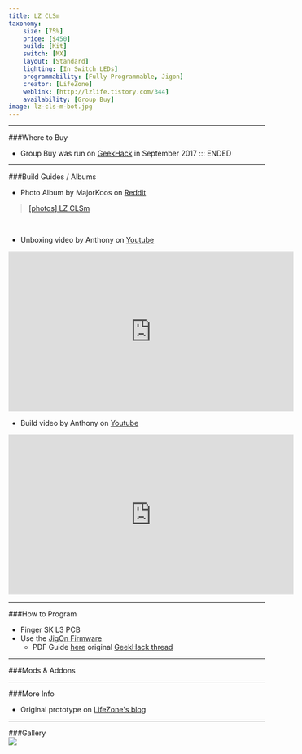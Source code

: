 ```yaml
---
title: LZ CLSm
taxonomy:
    size: [75%]
    price: [$450]
    build: [Kit]
    switch: [MX]
    layout: [Standard]
    lighting: [In Switch LEDs]
    programmability: [Fully Programmable, Jigon]
    creator: [LifeZone]
    weblink: [http://lzlife.tistory.com/344]
    availability: [Group Buy]
image: lz-cls-m-bot.jpg
---
```


<a name="buy"></a>

---

###Where to Buy
* Group Buy was run on [GeekHack](https://geekhack.org/index.php?topic=91775.0) in September 2017 ::: ENDED

<a name="albums"></a>

---

###Build Guides / Albums
* Photo Album by MajorKoos on [Reddit](https://www.reddit.com/r/MechanicalKeyboards/comments/83a09i/photos_lz_clsm/)
<blockquote class="imgur-embed-pub" lang="en" data-id="a/oIewi"><a href="//imgur.com/oIewi">[photos] LZ CLSm</a></blockquote><script async src="//s.imgur.com/min/embed.js" charset="utf-8"></script><br>

* Unboxing video by Anthony on [Youtube](https://www.youtube.com/watch?v=Inxmt91P5hE)
<iframe width="560" height="315" src="https://www.youtube.com/embed/Inxmt91P5hE?rel=0&amp;controls=0" frameborder="0" allow="autoplay; encrypted-media" allowfullscreen></iframe><br>

* Build video by Anthony on [Youtube](https://www.youtube.com/watch?v=F79rYAVHrzw)
<iframe width="560" height="315" src="https://www.youtube.com/embed/F79rYAVHrzw?rel=0&amp;controls=0" frameborder="0" allow="autoplay; encrypted-media" allowfullscreen></iframe><br>

<a name="program"></a>

---

###How to Program
- Finger SK L3 PCB
- Use the [JigOn Firmware](http://kbdlab.co.kr/index.php?mid=board_sw&document_srl=2702787)
   - PDF Guide [here](Leeku_L3_Software.pdf) original [GeekHack thread](https://geekhack.org/index.php?topic=83950.0)


<a name="mods"></a>

---

###Mods &amp; Addons


<a name="misc"></a>

---

###More Info
* Original prototype on [LifeZone's blog](http://lzlife.tistory.com/344)

<a name="gallery"></a>

---

###Gallery  
![](lz-cls-m.jpg)

